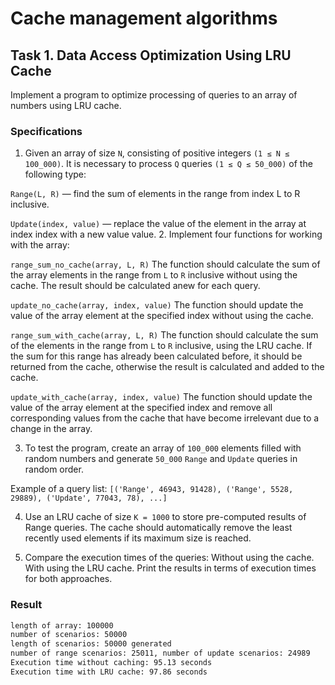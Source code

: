 # Cache management algorithms
## Task 1. Data Access Optimization Using LRU Cache

Implement a program to optimize processing of queries to an array of numbers using LRU cache.

### Specifications

1. Given an array of size `N`, consisting of positive integers `(1 ≤ N ≤ 100_000)`. It is necessary to process `Q` queries `(1 ≤ Q ≤ 50_000)` of the following type:

`Range(L, R)` — find the sum of elements in the range from index L to R inclusive.

`Update(index, value)` — replace the value of the element in the array at index index with a new value value.
2. Implement four functions for working with the array:

`range_sum_no_cache(array, L, R)`
The function should calculate the sum of the array elements in the range from `L` to `R` inclusive without using the cache. The result should be calculated anew for each query.

`update_no_cache(array, index, value)`
The function should update the value of the array element at the specified index without using the cache.

`range_sum_with_cache(array, L, R)`
The function should calculate the sum of the elements in the range from `L` to `R` inclusive, using the LRU cache. If the sum for this range has already been calculated before, it should be returned from the cache, otherwise the result is calculated and added to the cache.

`update_with_cache(array, index, value)`
The function should update the value of the array element at the specified index and remove all corresponding values ​​from the cache that have become irrelevant due to a change in the array.

3. To test the program, create an array of `100_000` elements filled with random numbers and generate `50_000` `Range` and `Update` queries in random order.

Example of a query list: `[('Range', 46943, 91428), ('Range', 5528, 29889), ('Update', 77043, 78), ...]`

4. Use an LRU cache of size `K = 1000` to store pre-computed results of Range queries. The cache should automatically remove the least recently used elements if its maximum size is reached.

5. Compare the execution times of the queries:
Without using the cache.
With using the LRU cache.
Print the results in terms of execution times for both approaches.

### Result 
```bash
length of array: 100000
number of scenarios: 50000
length of scenarios: 50000 generated
number of range scenarios: 25011, number of update scenarios: 24989
Execution time without caching: 95.13 seconds
Execution time with LRU cache: 97.86 seconds
```